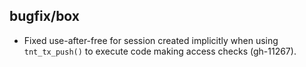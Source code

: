 ## bugfix/box

* Fixed use-after-free for session created implicitly when using
  `tnt_tx_push()` to execute code making access checks (gh-11267).
